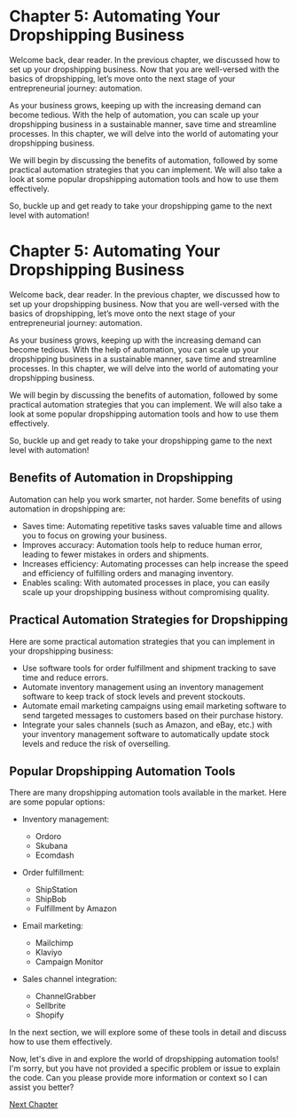 # Chapter 5: Automating Your Dropshipping Business 

Welcome back, dear reader. In the previous chapter, we discussed how to set up your dropshipping business. Now that you are well-versed with the basics of dropshipping, let’s move onto the next stage of your entrepreneurial journey: automation. 

As your business grows, keeping up with the increasing demand can become tedious. With the help of automation, you can scale up your dropshipping business in a sustainable manner, save time and streamline processes. In this chapter, we will delve into the world of automating your dropshipping business.

We will begin by discussing the benefits of automation, followed by some practical automation strategies that you can implement. We will also take a look at some popular dropshipping automation tools and how to use them effectively.

So, buckle up and get ready to take your dropshipping game to the next level with automation!
# Chapter 5: Automating Your Dropshipping Business 

Welcome back, dear reader. In the previous chapter, we discussed how to set up your dropshipping business. Now that you are well-versed with the basics of dropshipping, let’s move onto the next stage of your entrepreneurial journey: automation. 

As your business grows, keeping up with the increasing demand can become tedious. With the help of automation, you can scale up your dropshipping business in a sustainable manner, save time and streamline processes. In this chapter, we will delve into the world of automating your dropshipping business.

We will begin by discussing the benefits of automation, followed by some practical automation strategies that you can implement. We will also take a look at some popular dropshipping automation tools and how to use them effectively.

So, buckle up and get ready to take your dropshipping game to the next level with automation!

## Benefits of Automation in Dropshipping

Automation can help you work smarter, not harder. Some benefits of using automation in dropshipping are:

- Saves time: Automating repetitive tasks saves valuable time and allows you to focus on growing your business.
- Improves accuracy: Automation tools help to reduce human error, leading to fewer mistakes in orders and shipments.
- Increases efficiency: Automating processes can help increase the speed and efficiency of fulfilling orders and managing inventory.
- Enables scaling: With automated processes in place, you can easily scale up your dropshipping business without compromising quality.

## Practical Automation Strategies for Dropshipping

Here are some practical automation strategies that you can implement in your dropshipping business:

- Use software tools for order fulfillment and shipment tracking to save time and reduce errors. 
- Automate inventory management using an inventory management software to keep track of stock levels and prevent stockouts.
- Automate email marketing campaigns using email marketing software to send targeted messages to customers based on their purchase history.
- Integrate your sales channels (such as Amazon, and eBay, etc.) with your inventory management software to automatically update stock levels and reduce the risk of overselling.

## Popular Dropshipping Automation Tools

There are many dropshipping automation tools available in the market. Here are some popular options:

- Inventory management: 
  - Ordoro
  - Skubana
  - Ecomdash

- Order fulfillment:
  - ShipStation
  - ShipBob
  - Fulfillment by Amazon

- Email marketing:
  - Mailchimp
  - Klaviyo
  - Campaign Monitor

- Sales channel integration:
  - ChannelGrabber
  - Sellbrite
  - Shopify

In the next section, we will explore some of these tools in detail and discuss how to use them effectively.

Now, let's dive in and explore the world of dropshipping automation tools!
I'm sorry, but you have not provided a specific problem or issue to explain the code. Can you please provide more information or context so I can assist you better?


[Next Chapter](06_Chapter06.md)